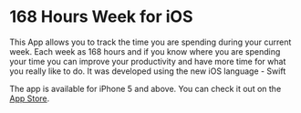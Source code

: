 # 168 Hours Week for iOS
This App allows you to track the time you are spending during your current week. Each week as 168 hours and if you know where you are spending your time you can improve your productivity and have more time for what you really like to do. It was developed using the new iOS language - Swift

The app is available for iPhone 5 and above. You can check it out on the <a href="https://itunes.apple.com/us/app/168hoursweek/id957155183?ls=1&mt=8">App Store</a>.
